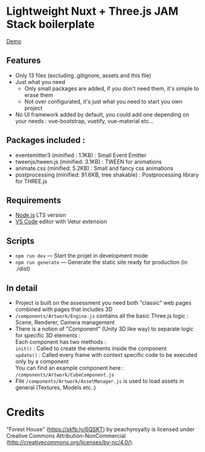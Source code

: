 
# Lightweight Nuxt + Three.js JAM Stack boilerplate

<a href="http://nuxt-threejs-starter-pack.anat.fr/">Demo</a>

## Features
- Only 13 files (excluding .gitignore, assets and this file)
- Just what you need 
    - Only small packages are added, if you don't need them, it's simple to erase them
    - Not over configurated, it's just what you need to start you own project
- No UI framework added by default, you could add one depending on your needs : vue-bootstrap, vuetify, vue-material etc...

## Packages included :  
- eventemitter3 (minified : 1.1KB) : Small Event Emitter
- tweenjs/tween.js (minified: 3.1KB) : TWEEN for animations
- animate.css (minified: 5.2KB) : Small and fancy css animations
- postprocessing (minified: 91.6KB, tree shakable) : Postprocessing library for THREE.js

## Requirements

- [Node.js](https://nodejs.org/) LTS version
- [VS Code](https://code.visualstudio.com/) editor with Vetur extension

## Scripts

- `npm run dev` — Start the projet in development mode
- `npm run generate` — Generate the static site ready for production (in ./dist)

## In detail

- Project is built on the assessment you need both "classic" web pages combined with pages that includes 3D
- `/components/Artwork/Engine.js` contains all the basic Three.js logic : Scene, Renderer, Camera management
- There is a notion of "Component" (Unity 3D like way) to separate logic for specific 3D elements :  
Each component has two methods :  
`init()` : Called to create the elements inside the component   
`update()` : Called every frame with context specific code to be executed only by a component   
You can find an example component here : `/components/Artwork/CubeComponent.js`   
- File `/components/Artwork/AssetManager.js` is used to load assets in general (Textures, Models etc..)

# Credits

"Forest House" (https://skfb.ly/6QSKT) by peachyroyalty is licensed under Creative Commons Attribution-NonCommercial (http://creativecommons.org/licenses/by-nc/4.0/).
